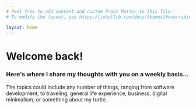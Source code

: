 ```yaml
---
# Feel free to add content and custom Front Matter to this file.
# To modify the layout, see https://jekyllrb.com/docs/themes/#overriding-theme-defaults

layout: home
---
```

<h1>
Welcome back!
</h1>

<h3> Here's where I share my thoughts with you on a weekly basis... </h3>

The topics could include any number of things, ranging from software development, to traveling, general life experience, business, digital minimalism, 
or something about my turtle.
